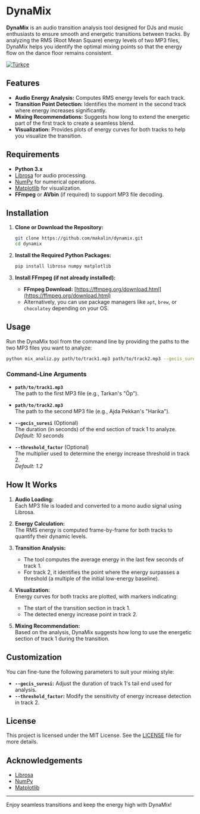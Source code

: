 # DynaMix

**DynaMix** is an audio transition analysis tool designed for DJs and music enthusiasts to ensure smooth and energetic transitions between tracks. By analyzing the RMS (Root Mean Square) energy levels of two MP3 files, DynaMix helps you identify the optimal mixing points so that the energy flow on the dance floor remains consistent.

[![Türkçe](https://upload.wikimedia.org/wikipedia/commons/b/b4/Flag_of_Turkey.svg)](BENIOKU.md)

## Features

- **Audio Energy Analysis:** Computes RMS energy levels for each track.
- **Transition Point Detection:** Identifies the moment in the second track where energy increases significantly.
- **Mixing Recommendations:** Suggests how long to extend the energetic part of the first track to create a seamless blend.
- **Visualization:** Provides plots of energy curves for both tracks to help you visualize the transition.

## Requirements

- **Python 3.x**
- [Librosa](https://librosa.org/) for audio processing.
- [NumPy](https://numpy.org/) for numerical operations.
- [Matplotlib](https://matplotlib.org/) for visualization.
- **FFmpeg** or **AVbin** (if required) to support MP3 file decoding.

## Installation

1. **Clone or Download the Repository:**

   ```bash
   git clone https://github.com/makalin/dynamix.git
   cd dynamix
   ```

2. **Install the Required Python Packages:**

   ```bash
   pip install librosa numpy matplotlib
   ```

3. **Install FFmpeg (if not already installed):**

   - **FFmpeg Download:** [https://ffmpeg.org/download.html](https://ffmpeg.org/download.html)
   - Alternatively, you can use package managers like `apt`, `brew`, or `chocolatey` depending on your OS.

## Usage

Run the DynaMix tool from the command line by providing the paths to the two MP3 files you want to analyze:

```bash
python mix_analiz.py path/to/track1.mp3 path/to/track2.mp3 --gecis_suresi 10 --threshold_factor 1.2
```

### Command-Line Arguments

- **`path/to/track1.mp3`**  
  The path to the first MP3 file (e.g., Tarkan's "Öp").

- **`path/to/track2.mp3`**  
  The path to the second MP3 file (e.g., Ajda Pekkan's "Harika").

- **`--gecis_suresi`** (Optional)  
  The duration (in seconds) of the end section of track 1 to analyze.  
  _Default: 10 seconds_

- **`--threshold_factor`** (Optional)  
  The multiplier used to determine the energy increase threshold in track 2.  
  _Default: 1.2_

## How It Works

1. **Audio Loading:**  
   Each MP3 file is loaded and converted to a mono audio signal using Librosa.

2. **Energy Calculation:**  
   The RMS energy is computed frame-by-frame for both tracks to quantify their dynamic levels.

3. **Transition Analysis:**  
   - The tool computes the average energy in the last few seconds of track 1.
   - For track 2, it identifies the point where the energy surpasses a threshold (a multiple of the initial low-energy baseline).

4. **Visualization:**  
   Energy curves for both tracks are plotted, with markers indicating:
   - The start of the transition section in track 1.
   - The detected energy increase point in track 2.

5. **Mixing Recommendation:**  
   Based on the analysis, DynaMix suggests how long to use the energetic section of track 1 during the transition.

## Customization

You can fine-tune the following parameters to suit your mixing style:
- **`--gecis_suresi`:** Adjust the duration of track 1's tail end used for analysis.
- **`--threshold_factor`:** Modify the sensitivity of energy increase detection in track 2.

## License

This project is licensed under the MIT License. See the [LICENSE](LICENSE) file for more details.

## Acknowledgements

- [Librosa](https://librosa.org/)
- [NumPy](https://numpy.org/)
- [Matplotlib](https://matplotlib.org/)

---

Enjoy seamless transitions and keep the energy high with DynaMix!
